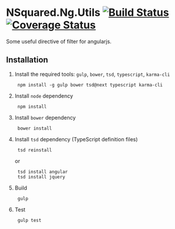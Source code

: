 # NSquared.Ng.Utils [![Build Status](https://travis-ci.org/91mai/NSquared.Ng.Utils.svg?branch=master)](https://travis-ci.org/91mai/NSquared.Ng.Utils)[![Coverage Status](https://coveralls.io/repos/91mai/NSquared.Ng.Utils/badge.png?branch=master)](https://coveralls.io/r/91mai/NSquared.Ng.Utils?branch=master)

Some useful directive of filter for angularjs.

## Installation

1. Install the required tools: `gulp`, `bower`, `tsd`, `typescript`, `karma-cli`

		npm install -g gulp bower tsd@next typescript karma-cli

1. Install `node` dependency

		npm install

1. Install `bower` dependency

		bower install

1. Install `tsd` dependency (TypeScript definition files)

		tsd reinstall
	or

		tsd install angular
		tsd install jquery

1. Build 

		gulp

1. Test

		gulp test